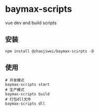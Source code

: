 # baymax-scripts

vue dev and build scripts

## 安装

```shell
npm install @zhaojiwei/baymax-scirpts -D
```

## 使用

```shell
# 开发模式
baymax-scripts start
# 生产模式
baymax-scripts build
# 打包dll文件
baymax-scripts dll
```